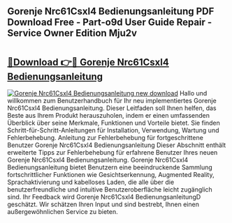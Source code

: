 ## Gorenje Nrc61Csxl4 Bedienungsanleitung PDF Download Free - Part-o9d User Guide Repair - Service Owner Edition Mju2v

# <h2><a href="http://df40kjy.blite.top/?on=Gorenje+Nrc61Csxl4+Bedienungsanleitung">🔗Download 👉🔴 Gorenje Nrc61Csxl4 Bedienungsanleitung</a></h2>

[![Gorenje Nrc61Csxl4 Bedienungsanleitung new download](https://i.imgur.com/lujVjoI.png)](http://df40kjy.blite.top/?on=Gorenje+Nrc61Csxl4+Bedienungsanleitung)
Hallo und willkommen zum Benutzerhandbuch für Ihr neu implementiertes Gorenje Nrc61Csxl4 Bedienungsanleitung. Dieser Leitfaden soll Ihnen helfen, das Beste aus Ihrem Produkt herauszuholen, indem er einen umfassenden Überblick über seine Merkmale, Funktionen und Vorteile bietet. Sie finden Schritt-für-Schritt-Anleitungen für Installation, Verwendung, Wartung und Fehlerbehebung. Anleitung zur Fehlerbehebung für fortgeschrittene Benutzer Gorenje Nrc61Csxl4 Bedienungsanleitung Dieser Abschnitt enthält erweiterte Tipps zur Fehlerbehebung für erfahrene Benutzer Ihres neuen Gorenje Nrc61Csxl4 Bedienungsanleitung. Gorenje Nrc61Csxl4 Bedienungsanleitung bietet Benutzern eine beeindruckende Sammlung fortschrittlicher Funktionen wie Gesichtserkennung, Augmented Reality, Sprachaktivierung und kabelloses Laden, die alle über die benutzerfreundliche und intuitive Benutzeroberfläche leicht zugänglich sind. Ihr Feedback wird Gorenje Nrc61Csxl4 BedienungsanleitungD geschätzt. Wir schätzen Ihren Input und sind bestrebt, Ihnen einen außergewöhnlichen Service zu bieten.
